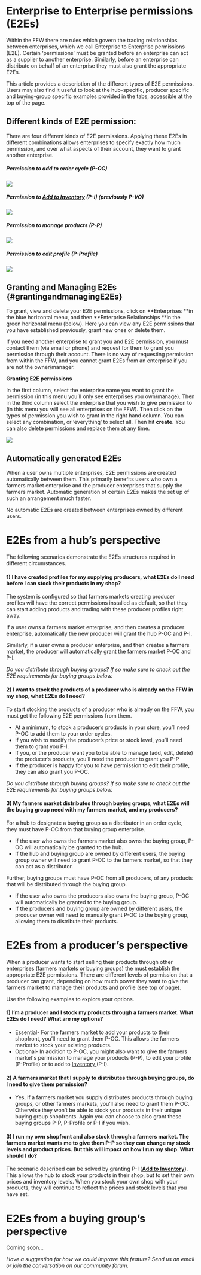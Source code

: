 # Enterprise to Enterprise permissions \(E2Es\)

Within the FFW there are rules which govern the trading relationships between enterprises, which we call Enterprise to Enterprise permissions \(E2E\). Certain ‘permissions’ must be granted before an enterprise can act as a supplier to another enterprise. Similarly, before an enterprise can distribute on behalf of an enterprise they must also grant the appropriate E2Es.

This article provides a description of the different types of E2E permissions. Users may also find it useful to look at the hub-specific, producer specific and buying-group specific examples provided in the tabs, accessible at the top of the page.

## Different kinds of E2E permission:

There are four different kinds of E2E permissions. Applying these E2Es in different combinations allows enterprises to specify exactly how much permission, and over what aspects of their account, they want to grant another enterprise.

##### Permission to add to order cycle \(P-OC\)

![](/assets/41-E2E-1-P-OC-table_new.png)

##### Permission to [Add to Inventory](/inventory.md) \(P-I\) \(previously P-VO\)

![](/assets/41-E2E-2-P-I-1_old.png)

##### Permission to manage products \(P-P\)

![](/assets/41-E2E-3-P-P_old.png)

##### Permission to edit profile \(P-Profile\)

![](/assets/41-E2E-4-P-Profile_old.png)

## Granting and Managing E2Es {#grantingandmanagingE2Es}

To grant, view and delete your E2E permissions, click on **Enterprises **in the blue horizontal menu, and then **Enterprise Relationships **in the green horizontal menu \(below\). Here you can view any E2E permissions that you have established previously, grant new ones or delete them.

If you need another enterprise to grant you and E2E permission, you must contact them \(via email or phone\) and request for them to grant you permission through their account. There is no way of requesting permission from within the FFW, and you cannot grant E2Es from an enterprise if you are not the owner/manager.

**Granting E2E permissions**

In the first column, select the enterprise name you want to grant the permission \(in this menu you’ll only see enterprises you own/manage\). Then in the third column select the enterprise that you wish to give permission to \(in this menu you will see all enterprises on the FFW\). Then click on the types of permission you wish to grant in the right hand column. You can select any combination, or ‘everything’ to select all. Then hit **create.** You can also delete permissions and replace them at any time.

![](/assets/41-E2E-5-Granting-E2Es_old.png)

## Automatically generated E2Es

When a user owns multiple enterprises, E2E permissions are created automatically between them. This primarily benefits users who own a farmers market enterprise and the producer enterprises that supply the farmers market. Automatic generation of certain E2Es makes the set up of such an arrangement much faster.

No automatic E2Es are created between enterprises owned by different users.

# E2Es from a hub’s perspective

The following scenarios demonstrate the E2Es structures required in different circumstances.

#### 1\) I have created profiles for my supplying producers, what E2Es do I need before I can stock their products in my shop?

The system is configured so that farmers markets creating producer profiles will have the correct permissions installed as default, so that they can start adding products and trading with these producer profiles right away.

If a user owns a farmers market enterprise, and then creates a producer enterprise, automatically the new producer will grant the hub P-OC and P-I.

Similarly, if a user owns a producer enterprise, and then creates a farmers market, the producer will automatically grant the farmers market P-OC and P-I.

_Do you distribute through buying groups? If so make sure to check out the E2E requirements for buying groups below._

#### 2\) I want to stock the products of a producer who is already on the FFW in my shop, what E2Es do I need?

To start stocking the products of a producer who is already on the FFW, you must get the following E2E permissions from them.

* At a minimum, to stock a producer’s products in your store, you’ll need P-OC to add them to your order cycles.
* If you wish to modify the producer’s price or stock level, you’ll need them to grant you P-I.
* If you, or the producer want you to be able to manage \(add, edit, delete\) the producer’s products, you’ll need the producer to grant you P-P
* If the producer is happy for you to have permission to edit their profile, they can also grant you P-OC.

_Do you distribute through buying groups? If so make sure to check out the E2E requirements for buying groups below._

#### 3\) My farmers market distributes through buying groups, what E2Es will the buying group need with my farmers market, and my producers?

For a hub to designate a buying group as a distributor in an order cycle, they must have P-OC from that buying group enterprise.

* If the user who owns the farmers market also owns the buying group, P-OC will automatically be granted to the hub.
* If the hub and buying group are owned by different users, the buying group owner will need to grant P-OC to the farmers market, so that they can act as a distributor.

Further, buying groups must have P-OC from all producers, of any products that will be distributed through the buying group.

* If the user who owns the producers also owns the buying group, P-OC will automatically be granted to the buying group.
* If the producers and buying group are owned by different users, the producer owner will need to manually grant P-OC to the buying group, allowing them to distribute their products.

# E2Es from a producer’s perspective

When a producer wants to start selling their products through other enterprises \(farmers markets or buying groups\) the must establish the appropriate E2E permissions. There are different levels of permission that a producer can grant, depending on how much power they want to give the farmers market to manage their products and profile \(see top of page\).

Use the following examples to explore your options.

#### 1\) I’m a producer and I stock my products through a farmers market. What E2Es do I need? What are my options?

* Essential- For the farmers market to add your products to their shopfront, you’ll need to grant them P-OC. This allows the farmers market to stock your existing products.
* Optional- In addition to P-OC, you might also want to give the farmers market's permission to manage your products \(P-P\), to edit your profile \(P-Profile\) or to add to [Inventory ](/inventory.md)\(P-I\).

#### 2\) A farmers market that I supply to distributes through buying groups, do I need to give them permission?

* Yes, if a farmers market you supply distributes products through buying groups, or other farmers markets, you’ll also need to grant them P-OC. Otherwise they won’t be able to stock your products in their unique buying group shopfronts. Again you can choose to also grant these buying groups P-P, P-Profile or P-I if you wish.

#### 3\) I run my own shopfront and also stock through a farmers market. The farmers market wants me to give them P-P so they can change my stock levels and product prices. But this will impact on how I run my shop. What should I do?

The scenario described can be solved by granting P-I \([**Add to Inventory**](/inventory.md)\). This allows the hub to stock your products in their shop, but to set their own prices and inventory levels. When you stock your own shop with your products, they will continue to reflect the prices and stock levels that you have set.

# E2Es from a buying group’s perspective

Coming soon…

_Have a suggestion for how we could improve this feature? Send us an email or join the conversation on our community forum._

